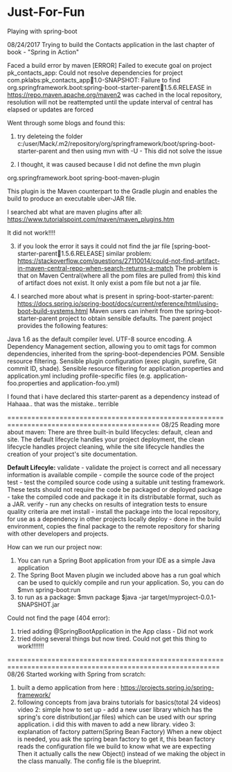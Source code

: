 # Just-For-Fun
Playing with spring-boot

08/24/2017
Trying to build the Contacts application in the last chapter of book - "Spring in Action"

Faced a build error by maven
[ERROR] Failed to execute goal on project pk_contacts_app: Could not resolve dependencies for project com.pklabs:pk_contacts_app:jar:1.0-SNAPSHOT: Failure to find
 org.springframework.boot:spring-boot-starter-parent:jar:1.5.6.RELEASE in https://repo.maven.apache.org/maven2 was cached in the local repository, resolution will not be reattempted until the update interval of central has elapsed or updates are forced

Went through some blogs and found this:
1. try deleteing the folder c:/user/Mack/.m2/repository/org/springframework/boot/spring-boot-starter-parent and then using mvn with -U - This did not solve the issue

2. I thought, it was caused because I did not define the mvn plugin
<build>
  <plugins>
    <plugin>
      <groupId>org.springframework.boot</groupId>
      <artifactId>spring-boot-maven-plugin</artifactId>
    </plugin>
  </plugins>
</build>

This plugin is the Maven counterpart to the Gradle plugin and enables
the build to produce an executable uber-JAR file.

I searched abt what are maven plugins after all:
https://www.tutorialspoint.com/maven/maven_plugins.htm

It did not work!!!!

3. if you look the error it says it could not find the jar file [spring-boot-starter-parent:jar:1.5.6.RELEASE]
similar problem:
https://stackoverflow.com/questions/27110014/could-not-find-artifact-in-maven-central-repo-when-search-returns-a-match
The problem is that on Maven Central(where all the pom files are pulled from) this kind of artifact does not exist. It only exist a pom file but not a jar file.

4. I searched more about what is present in spring-boot-starter-parent:
https://docs.spring.io/spring-boot/docs/current/reference/html/using-boot-build-systems.html
Maven users can inherit from the spring-boot-starter-parent project to obtain sensible defaults. The parent project provides the following features:

Java 1.6 as the default compiler level.
UTF-8 source encoding.
A Dependency Management section, allowing you to omit <version> tags for common dependencies, inherited from the spring-boot-dependencies POM.
Sensible resource filtering.
Sensible plugin configuration (exec plugin, surefire, Git commit ID, shade).
Sensible resource filtering for application.properties and application.yml including profile-specific files (e.g. application-foo.properties and application-foo.yml)

I found that i have declared this starter-parent as a dependency instead of <parent></parent>
Hahaaa.. that was the mistake.. terrible

============================================================================================
08/25
Reading more about maven:
There are three built-in build lifecycles: default, clean and site. The default lifecycle handles your project deployment, the clean lifecycle handles project cleaning, while the site lifecycle handles the creation of your project's site documentation.

<b>Default Lifecyle:</b>
validate - validate the project is correct and all necessary information is available
compile - compile the source code of the project
test - test the compiled source code using a suitable unit testing framework. These tests should not require the code be packaged or deployed
package - take the compiled code and package it in its distributable format, such as a JAR.
verify - run any checks on results of integration tests to ensure quality criteria are met
install - install the package into the local repository, for use as a dependency in other projects locally
deploy - done in the build environment, copies the final package to the remote repository for sharing with other developers and projects.

How can we run our project now:
1. You can run a Spring Boot application from your IDE as a simple Java application
2. The Spring Boot Maven plugin we included above has a run goal which can be used to quickly compile and run your application.
So, you can do     $mvn spring-boot:run
3. to run as a package:  $mvn package $java -jar target/myproject-0.0.1-SNAPSHOT.jar

Could not find the page (404 error):
1. tried adding @SpringBootApplication in the App class - Did not work
2. tried doing several things but now tired. Could not get this thing to work!!!!!!!

===========================================================================================================
08/26
Started working with Spring from scratch:
1. built a demo application from here : https://projects.spring.io/spring-framework/
2. following concepts from java brains tutorials for basics(total 24 videos)
video 2: simple how to set up - 
  add a new user library which has the spring's core distribution(.jar files) which can be used with our spring application.
  i did this with maven to add a new library.
video 3: explanation of factory pattern(Spring Bean Factory)
  When a new object is needed, you ask the spring bean factory to get it, 
  this bean factory reads the configuration file we build to know what we are expecting
  Then it actually calls the new Object() instead of we making the object in the class manually.
  The config file is the blueprint.
